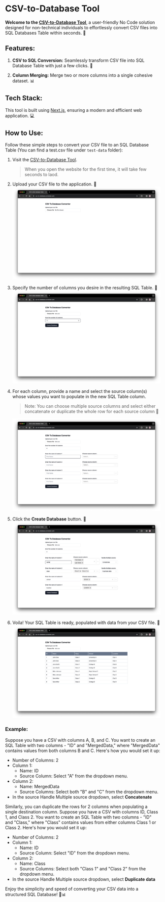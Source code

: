 # CSV-to-Database Tool

**Welcome to the [CSV-to-Database Tool](https://csv-to-database.onrender.com/)**, a user-friendly No Code solution designed for non-technical individuals to effortlessly convert CSV files into SQL Databases Table within seconds. 🚀

## Features:

1. **CSV to SQL Conversion:** Seamlessly transform CSV file into SQL Database Table with just a few clicks. 🔄

2. **Column Merging:** Merge two or more columns into a single cohesive dataset. 📊

## Tech Stack:

This tool is built using [Next.js](https://nextjs.org/), ensuring a modern and efficient web application. 💻

## How to Use:

Follow these simple steps to convert your CSV file to an SQL Database Table (You can find a test.csv file under `test-data` folder):

1. Visit the [CSV-to-Database Tool](https://csv-to-database.onrender.com/).

    > When you open the website for the first time, it will take few seconds to laod.

2. Upload your CSV file to the application. 📂
   ![choose file](./images/screenshots/choose-file.png)

3. Specify the number of columns you desire in the resulting SQL Table. 🔢
   ![choose column count](./images/screenshots/choose-column-count.png)

4. For each column, provide a name and select the source column(s) whose values you want to populate in the new SQL Table column.

    > Note: You can choose multiple source columns and select either concatenate or duplicate the whole row for each source column 🔄

    ![enter column name](./images/screenshots/column-name.png)

5. Click the **Create Database** button. 🚀
   ![click create database button](./images/screenshots/create-database.png)

6. Voila! Your SQL Table is ready, populated with data from your CSV file. 🎉
   ![view your SQL Database Table](./images/screenshots/sql-database.png)

### Example:

Suppose you have a CSV with columns A, B, and C. You want to create an SQL Table with two columns - "ID" and "MergedData," where "MergedData" contains values from both columns B and C. Here's how you would set it up:

-   Number of Columns: 2
-   Column 1:
    -   Name: ID
    -   Source Column: Select "A" from the dropdown menu.
-   Column 2:
    -   Name: MergedData
    -   Source Columns: Select both "B" and "C" from the dropdown menu.
-   In the source Handle Multiple source dropdown, select **Concatenate**

Similarly, you can duplicate the rows for 2 columns when populating a single destination column. Suppose you have a CSV with columns ID, Class 1, and Class 2. You want to create an SQL Table with two columns - "ID" and "Class," where "Class" contains values from either columns Class 1 or Class 2. Here's how you would set it up:

-   Number of Columns: 2
-   Column 1:
    -   Name: ID
    -   Source Column: Select "ID" from the dropdown menu.
-   Column 2:
    -   Name: Class
    -   Source Columns: Select both "Class 1" and "Class 2" from the dropdown menu.
-   In the source Handle Multiple source dropdown, select **Duplicate data**

Enjoy the simplicity and speed of converting your CSV data into a structured SQL Database! 🚀📊
